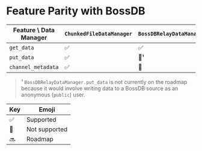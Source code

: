 # Feature Parity with BossDB

<!-- emoji for your copypasting convenience: ✅🔴🔜 -->

| Feature \\ Data Manager | `ChunkedFileDataManager` | `BossDBRelayDataManager` |
|-------------------------|-------------------------------|--------------------------|
| `get_data` | ✅ | ✅ |
| `put_data` | ✅ | 🔴¹ |
| `channel_metadata` | ✅ | 🔴 |

> ¹ `BossDBRelayDataManager.put_data` is not currently on the roadmap because it would involve writing data to a BossDB source as an anonymous (`public`) user.



| Key | Emoji |
|-----|-------|
| ✅ | Supported |
| 🔴 | Not supported |
| 🔜 | Roadmap |
